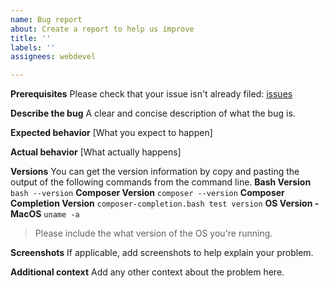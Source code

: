 ```yaml
---
name: Bug report
about: Create a report to help us improve
title: ''
labels: ''
assignees: webdevel

---
```


**Prerequisites**
Please check that your issue isn't already filed: [issues](https://github.com/webdevel/composer-bash-completion/issues)

**Describe the bug**
A clear and concise description of what the bug is.

**Expected behavior**
[What you expect to happen]

**Actual behavior**
[What actually happens]

**Versions**
You can get the version information by copy and pasting the output of the following commands from the command line.
**Bash Version**
`bash --version`
**Composer Version**
`composer --version`
**Composer Completion Version**
`composer-completion.bash test version`
**OS Version - MacOS**
`uname -a`
>Please include the what version of the OS you're running.

**Screenshots**
If applicable, add screenshots to help explain your problem.

**Additional context**
Add any other context about the problem here.

